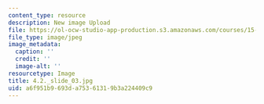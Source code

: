 ```yaml
---
content_type: resource
description: New image Upload
file: https://ol-ocw-studio-app-production.s3.amazonaws.com/courses/15-s21-nuts-and-bolts-of-business-plans-january-iap-2014/a6f951b9693da75361319b3a224409c9_4.2._slide_03.jpg
file_type: image/jpeg
image_metadata:
  caption: ''
  credit: ''
  image-alt: ''
resourcetype: Image
title: 4.2._slide_03.jpg
uid: a6f951b9-693d-a753-6131-9b3a224409c9
---
```

